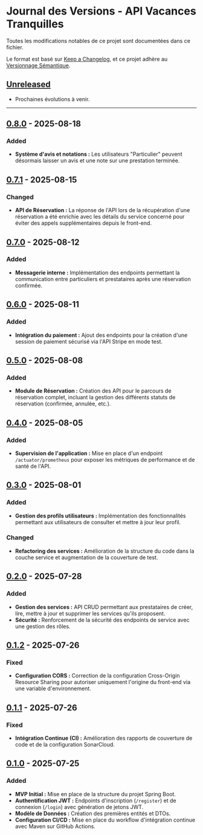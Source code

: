 # Journal des Versions - API Vacances Tranquilles

Toutes les modifications notables de ce projet sont documentées dans ce fichier.

Le format est basé sur [Keep a Changelog](https://keepachangelog.com/fr/1.0.0/),
et ce projet adhère au [Versionnage Sémantique](https://semver.org/lang/fr/).

## [Unreleased]
- Prochaines évolutions à venir.

---

## [0.8.0] - 2025-08-18

### Added
- **Système d'avis et notations :** Les utilisateurs "Particulier" peuvent désormais laisser un avis et une note sur une prestation terminée.

## [0.7.1] - 2025-08-15

### Changed
- **API de Réservation :** La réponse de l'API lors de la récupération d'une réservation a été enrichie avec les détails du service concerné pour éviter des appels supplémentaires depuis le front-end.

## [0.7.0] - 2025-08-12

### Added
- **Messagerie interne :** Implémentation des endpoints permettant la communication entre particuliers et prestataires après une réservation confirmée.

## [0.6.0] - 2025-08-11

### Added
- **Intégration du paiement :** Ajout des endpoints pour la création d'une session de paiement sécurisé via l'API Stripe en mode test.

## [0.5.0] - 2025-08-08

### Added
- **Module de Réservation :** Création des API pour le parcours de réservation complet, incluant la gestion des différents statuts de réservation (confirmée, annulée, etc.).

## [0.4.0] - 2025-08-05

### Added
- **Supervision de l'application :** Mise en place d'un endpoint `/actuator/prometheus` pour exposer les métriques de performance et de santé de l'API.

## [0.3.0] - 2025-08-01

### Added
- **Gestion des profils utilisateurs :** Implémentation des fonctionnalités permettant aux utilisateurs de consulter et mettre à jour leur profil.

### Changed
- **Refactoring des services :** Amélioration de la structure du code dans la couche service et augmentation de la couverture de test.

## [0.2.0] - 2025-07-28

### Added
- **Gestion des services :** API CRUD permettant aux prestataires de créer, lire, mettre à jour et supprimer les services qu'ils proposent.
- **Sécurité :** Renforcement de la sécurité des endpoints de service avec une gestion des rôles.

## [0.1.2] - 2025-07-26

### Fixed
- **Configuration CORS :** Correction de la configuration Cross-Origin Resource Sharing pour autoriser uniquement l'origine du front-end via une variable d'environnement.

## [0.1.1] - 2025-07-26

### Fixed
- **Intégration Continue (CI) :** Amélioration des rapports de couverture de code et de la configuration SonarCloud.

## [0.1.0] - 2025-07-25

### Added
- **MVP Initial :** Mise en place de la structure du projet Spring Boot.
- **Authentification JWT :** Endpoints d'inscription (`/register`) et de connexion (`/login`) avec génération de jetons JWT.
- **Modèle de Données :** Création des premières entités et DTOs.
- **Configuration CI/CD :** Mise en place du workflow d'intégration continue avec Maven sur GitHub Actions.

[Unreleased]: https://github.com/anna97490/vacances-tranquilles-back/compare/v0.8.0...HEAD
[0.8.0]: https://github.com/anna97490/vacances-tranquilles-back/compare/v0.7.1...v0.8.0
[0.7.1]: https://github.com/anna97490/vacances-tranquilles-back/compare/v0.7.0...v0.7.1
[0.7.0]: https://github.com/anna97490/vacances-tranquilles-back/compare/v0.6.0...v0.7.0
[0.6.0]: https://github.com/anna97490/vacances-tranquilles-back/compare/v0.5.0...v0.6.0
[0.5.0]: https://github.com/anna97490/vacances-tranquilles-back/compare/v0.4.0...v0.5.0
[0.4.0]: https://github.com/anna97490/vacances-tranquilles-back/compare/v0.3.0...v0.4.0
[0.3.0]: https://github.com/anna97490/vacances-tranquilles-back/compare/v0.2.0...v0.3.0
[0.2.0]: https://github.com/anna97490/vacances-tranquilles-back/compare/v0.1.2...v0.2.0
[0.1.2]: https://github.com/anna97490/vacances-tranquilles-back/compare/v0.1.1...v0.1.2
[0.1.1]: https://github.com/anna97490/vacances-tranquilles-back/compare/v0.1.0...v0.1.1
[0.1.0]: https://github.com/anna97490/vacances-tranquilles-back/releases/tag/v0.1.0